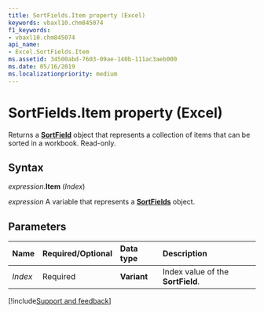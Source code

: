 ```yaml
---
title: SortFields.Item property (Excel)
keywords: vbaxl10.chm845074
f1_keywords:
- vbaxl10.chm845074
api_name:
- Excel.SortFields.Item
ms.assetid: 34500abd-7603-09ae-140b-111ac3aeb000
ms.date: 05/16/2019
ms.localizationpriority: medium
---
```



# SortFields.Item property (Excel)

Returns a **[SortField](Excel.SortField.md)** object that represents a collection of items that can be sorted in a workbook. Read-only.


## Syntax

_expression_.**Item** (_Index_)

_expression_ A variable that represents a **[SortFields](Excel.SortFields.md)** object.


## Parameters

|Name|Required/Optional|Data type|Description|
|:-----|:-----|:-----|:-----|
| _Index_|Required| **Variant**|Index value of the **SortField**.|




[!include[Support and feedback](~/includes/feedback-boilerplate.md)]